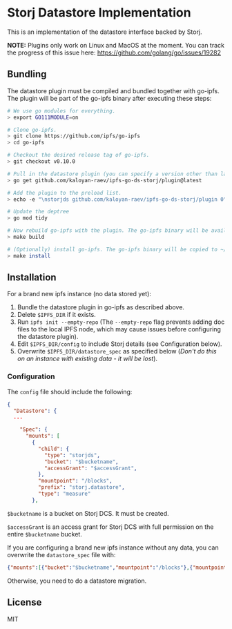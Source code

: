 # Storj Datastore Implementation

This is an implementation of the datastore interface backed by Storj.

**NOTE:** Plugins only work on Linux and MacOS at the moment. You can track the progress of this issue here: https://github.com/golang/go/issues/19282

## Bundling

The datastore plugin must be compiled and bundled together with go-ipfs. The plugin will be part of the go-ipfs binary after executing these steps:

```bash
# We use go modules for everything.
> export GO111MODULE=on

# Clone go-ipfs.
> git clone https://github.com/ipfs/go-ipfs
> cd go-ipfs

# Checkout the desired release tag of go-ipfs.
> git checkout v0.10.0

# Pull in the datastore plugin (you can specify a version other than latest if you'd like).
> go get github.com/kaloyan-raev/ipfs-go-ds-storj/plugin@latest

# Add the plugin to the preload list.
> echo -e "\nstorjds github.com/kaloyan-raev/ipfs-go-ds-storj/plugin 0" >> plugin/loader/preload_list

# Update the deptree
> go mod tidy

# Now rebuild go-ipfs with the plugin. The go-ipfs binary will be available at cmd/ipfs/ipfs.
> make build

# (Optionally) install go-ipfs. The go-ipfs binary will be copied to ~/go/bin/ipfs.
> make install
```

## Installation

For a brand new ipfs instance (no data stored yet):

1. Bundle the datastore plugin in go-ipfs as described above.
2. Delete `$IPFS_DIR` if it exists.
3. Run `ipfs init --empty-repo` (The `--empty-repo` flag prevents adding doc files to the local IPFS node, which may cause issues before configuring the datastore plugin). 
4. Edit `$IPFS_DIR/config` to include Storj details (see Configuration below).
5. Overwrite `$IPFS_DIR/datastore_spec` as specified below (*Don't do this on an instance with existing data - it will be lost*).

### Configuration

The `config` file should include the following:
```json
{
  "Datastore": {
  ...

    "Spec": {
      "mounts": [
        {
          "child": {
            "type": "storjds",
            "bucket": "$bucketname",
            "accessGrant": "$accessGrant",
          },
          "mountpoint": "/blocks",
          "prefix": "storj.datastore",
          "type": "measure"
        },
```

`$bucketname` is a bucket on Storj DCS. It must be created.

`$accessGrant` is an access grant for Storj DCS with full permission on the entire `$bucketname` bucket.

If you are configuring a brand new ipfs instance without any data, you can overwrite the `datastore_spec` file with:

```json
{"mounts":[{"bucket":"$bucketname","mountpoint":"/blocks"},{"mountpoint":"/","path":"datastore","type":"levelds"}],"type":"mount"}
```

Otherwise, you need to do a datastore migration.

## License

MIT
